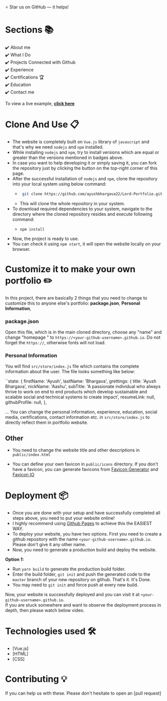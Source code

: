 :star: Star us on GitHub — it helps!

# Sections 📚

✔️ About me\
✔️ What I Do \
✔️ Projects Connected with Github\
✔️ Experience\
✔️ Certifications 🏆\
✔️ Education\
✔️ Contact me

To view a live example, **[click here](https://vibrant-cray-90a4e1.netlify.app/)**

# Clone And Use 📋

- The website is completely built on `Vue.js` library of `javascript` and that's why we need `nodejs` and `npm` installed.
- While installing `nodejs` and `npm`, try to install versions which are equal or greater than the versions mentioned in badges above.
- In case you want to help developing it or simply saving it, you can fork the repository just by clicking the button on the top-right corner of this page.
- After the successful installation of `nodejs` and `npm`, clone the repository into your local system using below command:
  - ```bash
     git clone https://github.com/ayushbhargava22/Lord-Portfolio.git
    ```
  - This will clone the whole repository in your system.
- To download required dependencies to your system, navigate to the directory where the cloned repository resides and execute following command:
  - ```node
    npm install
    ```
- Now, the project is ready to use.
- You can check it using `npm start`, it will open the website locally on your browser.

# Customize it to make your own portfolio ✏️

In this project, there are basically 2 things that you need to change to customize this to anyone else's portfolio: **package.json**, **Personal Information**,

### package.json

Open this file, which is in the main cloned directory, choose any "name" and change "homepage " to `https://<your-github-username>.github.io`. Do not forget the `https://`, otherwise fonts will not load.

### Personal Information

You will find `src/store/index.js` file which contains the complete information about the user. The file looks something like below:

``state: {
    firstName: 'Ayush',
    lastName: 'Bhargava',
    grettings: {
      title: 'Ayush Bhargava',
      nickName: 'Aashu',
      subTitle: 'A passionate individual who always thrive to work on end to end products which develop sustainable and scalable social and technical systems to create impact',
      resumeLink: null,
      githubProfile: null,
    },

...
You can change the personal information, experience, education, social media, certifications, contact information etc. in `src/store/index.js` to directly reflect them in portfolio website.

## Other

 - You need to change the website title and other descriptions in `public/index.html`
 
 - You can define your own favicon in `public/icons` directory. If you don't have a favicon, you can generate favicons from [Favicon Generator](https://www.favicon-generator.org/) and [Favicon IO](https://favicon.io/)

# Deployment 📦

- Once you are done with your setup and have successfully completed all steps above, you need to put your website online!
- I highly recommend using [Github Pages](https://create-react-app.dev/docs/deployment/#github-pages) to achieve this the EASIEST WAY.
- To deploy your website, you have two options. First you need to create a github repository with the name `<your-github-username>.github.io`. Please don't give it any other name.
- Now, you need to generate a production build and deploy the website.

**Option 1:**

- Run `yarn build` to generate the production build folder.
- Enter the build folder, `git init` and push the generated code to the `master` branch of your new repository on github. That's it. It's Done.
- You may need to `git init` and force push at every new build.

Now, your website is successfully deployed and you can visit it at `<your-github-username>.github.io`.  
If you are stuck somewhere and want to observe the deployment process in depth, then please watch below video.

# Technologies used 🛠️

- [Vue.js]
- [HTML]
- [CSS]

# Contributing 💡

If you can help us with these. Please don't hesitate to open an [pull request]

<!-- markdownlint-restore -->
<!-- prettier-ignore-end -->
